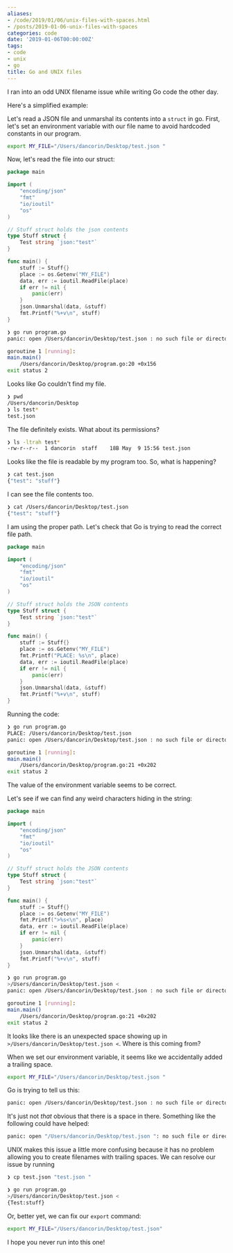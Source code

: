 ```yaml
---
aliases:
- /code/2019/01/06/unix-files-with-spaces.html
- /posts/2019-01-06-unix-files-with-spaces
categories: code
date: '2019-01-06T00:00:00Z'
tags:
- code
- unix
- go
title: Go and UNIX files
---
```


I ran into an odd UNIX filename issue while writing Go code the other day.

Here's a simplified example:

Let's read a JSON file and unmarshal its contents into a `struct` in go. First, let's set an environment variable with our file name to avoid hardcoded constants in our program.

```sh
export MY_FILE="/Users/dancorin/Desktop/test.json "
```

Now, let's read the file into our struct:

```go
package main

import (
    "encoding/json"
    "fmt"
    "io/ioutil"
    "os"
)

// Stuff struct holds the json contents
type Stuff struct {
    Test string `json:"test"`
}

func main() {
    stuff := Stuff{}
    place := os.Getenv("MY_FILE")
    data, err := ioutil.ReadFile(place)
    if err != nil {
        panic(err)
    }
    json.Unmarshal(data, &stuff)
    fmt.Printf("%+v\n", stuff)
}
```

```sh
❯ go run program.go
panic: open /Users/dancorin/Desktop/test.json : no such file or directory

goroutine 1 [running]:
main.main()
    /Users/dancorin/Desktop/program.go:20 +0x156
exit status 2
```

Looks like Go couldn't find my file.

```sh
❯ pwd
/Users/dancorin/Desktop
❯ ls test*
test.json
```

The file definitely exists. What about its permissions?

```sh
❯ ls -ltrah test*
-rw-r--r--  1 dancorin  staff    18B May  9 15:56 test.json
```

Looks like the file is readable by my program too. So, what is happening?

```sh
❯ cat test.json
{"test": "stuff"}
```

I can see the file contents too.

```sh
❯ cat /Users/dancorin/Desktop/test.json
{"test": "stuff"}
```

I am using the proper path. Let's check that Go is trying to read the correct file path.

```go
package main

import (
    "encoding/json"
    "fmt"
    "io/ioutil"
    "os"
)

// Stuff struct holds the JSON contents
type Stuff struct {
    Test string `json:"test"`
}

func main() {
    stuff := Stuff{}
    place := os.Getenv("MY_FILE")
    fmt.Printf("PLACE: %s\n", place)
    data, err := ioutil.ReadFile(place)
    if err != nil {
        panic(err)
    }
    json.Unmarshal(data, &stuff)
    fmt.Printf("%+v\n", stuff)
}
```

Running the code:

```sh
❯ go run program.go
PLACE: /Users/dancorin/Desktop/test.json
panic: open /Users/dancorin/Desktop/test.json : no such file or directory

goroutine 1 [running]:
main.main()
    /Users/dancorin/Desktop/program.go:21 +0x202
exit status 2
```

The value of the environment variable seems to be correct.

Let's see if we can find any weird characters hiding in the string:

```go
package main

import (
    "encoding/json"
    "fmt"
    "io/ioutil"
    "os"
)

// Stuff struct holds the JSON contents
type Stuff struct {
    Test string `json:"test"`
}

func main() {
    stuff := Stuff{}
    place := os.Getenv("MY_FILE")
    fmt.Printf(">%s<\n", place)
    data, err := ioutil.ReadFile(place)
    if err != nil {
        panic(err)
    }
    json.Unmarshal(data, &stuff)
    fmt.Printf("%+v\n", stuff)
}
```

```sh
❯ go run program.go
>/Users/dancorin/Desktop/test.json <
panic: open /Users/dancorin/Desktop/test.json : no such file or directory

goroutine 1 [running]:
main.main()
    /Users/dancorin/Desktop/program.go:21 +0x202
exit status 2
```

It looks like there is an unexpected space showing up in ` >/Users/dancorin/Desktop/test.json <`. Where is this coming from?

When we set our environment variable, it seems like we accidentally added a trailing space.

```sh
export MY_FILE="/Users/dancorin/Desktop/test.json "
```

Go is trying to tell us this:

```sh
panic: open /Users/dancorin/Desktop/test.json : no such file or directory
```

It's just not _that_ obvious that there is a space in there. Something like the following could have helped:

```sh
panic: open "/Users/dancorin/Desktop/test.json ": no such file or directory
```

UNIX makes this issue a little more confusing because it has no problem allowing you to create filenames with trailing spaces. We can resolve our issue by running

```sh
❯ cp test.json "test.json "

❯ go run program.go
>/Users/dancorin/Desktop/test.json <
{Test:stuff}
```

Or, better yet, we can fix our `export` command:

```sh
export MY_FILE="/Users/dancorin/Desktop/test.json"
```

I hope you never run into this one!
